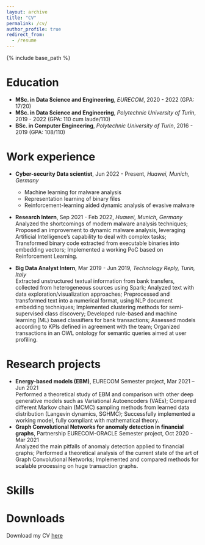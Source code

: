 ```yaml
---
layout: archive
title: "CV"
permalink: /cv/
author_profile: true
redirect_from:
  - /resume
---
```


{% include base_path %}

Education
======
* **MSc. in Data Science and Engineering**, *EURECOM*, 2020 - 2022 (GPA: 17/20)
* **MSc. in Data Science and Engineering**, *Polytechnic University of Turin*, 2019 - 2022 (GPA: 110 cum laude/110)
* **BSc. in Computer Engineering**, *Polytechnic University of Turin*, 2016 - 2019 (GPA: 108/110)

Work experience
======
* **Cyber-security Data scientist**, Jun 2022 - Present, *Huawei, Munich, Germany*
  * Machine learning for malware analysis
  * Representation learning of binary files
  * Reinforcement-learning aided dynamic analysis of evasive malware

* **Research Intern**, Sep 2021 - Feb 2022, *Huawei, Munich, Germany*    
  Analyzed the shortcomings of modern malware analysis techniques; Proposed an improvement to
dynamic malware analysis, leveraging Artificial Intelligence’s capability to deal with complex tasks;
Transformed binary code extracted from executable binaries into embedding vectors;
Implemented a working PoC based on Reinforcement Learning.

* **Big Data Analyst Intern**, Mar 2019 - Jun 2019, *Technology Reply, Turin, Italy*  
  Extracted unstructured textual information from bank transfers, collected from heterogeneous
sources using Spark; Analyzed text with data exploration/visualization approaches; Preprocessed
and transformed text into a numerical format, using NLP document embedding techniques;
Implemented clustering methods for semi-supervised class discovery; Developed rule-based and
machine learning (ML) based classifiers for bank transactions; Assessed models according to KPIs
defined in agreement with the team; Organized transactions in an OWL ontology for semantic
queries aimed at user profiling.


Research projects
======
* **Energy-based models (EBM)**, EURECOM Semester project, Mar 2021 – Jun 2021  
Performed a theoretical study of EBM and comparison with other deep generative models such as
Variational Autoencoders (VAEs); Compared different Markov chain (MCMC) sampling methods
from learned data distribution (Langevin dynamics, SGHMC); Successfully implemented a working
model, fully compliant with mathematical theory.
* **Graph Convolutional Networks for anomaly detection in financial graphs**, Partnership
EURECOM-ORACLE Semester project, Oct 2020 - Mar 2021  
Analyzed the main pitfalls of anomaly detection applied to financial graphs; Performed a
theoretical analysis of the current state of the art of Graph Convolutional Networks; Implemented
and compared methods for scalable processing on huge transaction graphs.

  
Skills
======


Downloads
======
Download my CV [here](../files/CV.pdf)
